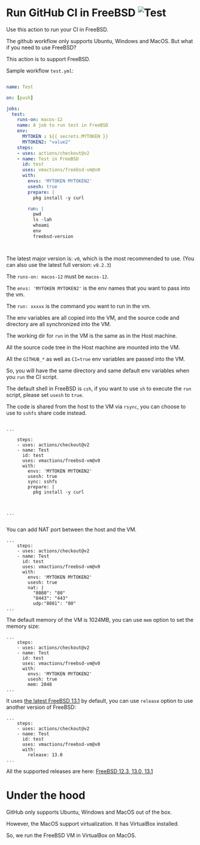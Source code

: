 # Run GitHub CI in FreeBSD ![Test](https://github.com/vmactions/freebsd-vm/workflows/Test/badge.svg)

Use this action to run your CI in FreeBSD.

The github workflow only supports Ubuntu, Windows and MacOS. But what if you need to use FreeBSD?

This action is to support FreeBSD.


Sample workflow `test.yml`:

```yml

name: Test

on: [push]

jobs:
  test:
    runs-on: macos-12
    name: A job to run test in FreeBSD
    env:
      MYTOKEN : ${{ secrets.MYTOKEN }}
      MYTOKEN2: "value2"
    steps:
    - uses: actions/checkout@v2
    - name: Test in FreeBSD
      id: test
      uses: vmactions/freebsd-vm@v0
      with:
        envs: 'MYTOKEN MYTOKEN2'
        usesh: true
        prepare: |
          pkg install -y curl

        run: |
          pwd
          ls -lah
          whoami
          env
          freebsd-version




```


The latest major version is: `v0`, which is the most recommended to use. (You can also use the latest full version: `v0.2.3`)  



The `runs-on: macos-12` must be `macos-12`.

The `envs: 'MYTOKEN MYTOKEN2'` is the env names that you want to pass into the vm.

The `run: xxxxx`  is the command you want to run in the vm.

The env variables are all copied into the VM, and the source code and directory are all synchronized into the VM.

The working dir for `run` in the VM is the same as in the Host machine.

All the source code tree in the Host machine are mounted into the VM.

All the `GITHUB_*` as well as `CI=true` env variables are passed into the VM.

So, you will have the same directory and same default env variables when you `run` the CI script.

The default shell in FreeBSD is `csh`, if you want to use `sh` to execute the `run` script, please set `usesh` to `true`.

The code is shared from the host to the VM via `rsync`, you can choose to use to `sshfs` share code instead.


```

...

    steps:
    - uses: actions/checkout@v2
    - name: Test
      id: test
      uses: vmactions/freebsd-vm@v0
      with:
        envs: 'MYTOKEN MYTOKEN2'
        usesh: true
        sync: sshfs
        prepare: |
          pkg install -y curl



...


```

You can add NAT port between the host and the VM.

```
...
    steps:
    - uses: actions/checkout@v2
    - name: Test
      id: test
      uses: vmactions/freebsd-vm@v0
      with:
        envs: 'MYTOKEN MYTOKEN2'
        usesh: true
        nat: |
          "8080": "80"
          "8443": "443"
          udp:"8081": "80"
...
```


The default memory of the VM is 1024MB, you can use `mem` option to set the memory size:

```
...
    steps:
    - uses: actions/checkout@v2
    - name: Test
      id: test
      uses: vmactions/freebsd-vm@v0
      with:
        envs: 'MYTOKEN MYTOKEN2'
        usesh: true
        mem: 2048
...
```



It uses [the latest FreeBSD 13.1](conf/default.release.conf) by default, you can use `release` option to use another version of FreeBSD:

```
...
    steps:
    - uses: actions/checkout@v2
    - name: Test
      id: test
      uses: vmactions/freebsd-vm@v0
      with:
        release: 13.0
...
```

All the supported releases are here: [FreeBSD  12.3, 13.0, 13.1](conf)


# Under the hood

GitHub only supports Ubuntu, Windows and MacOS out of the box.

However, the MacOS support virtualization. It has VirtualBox installed.

So, we run the FreeBSD VM in VirtualBox on MacOS.


